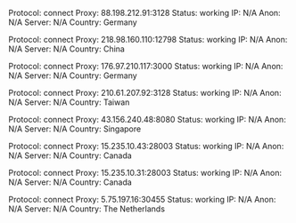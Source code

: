 Protocol: connect
Proxy: 88.198.212.91:3128
Status: working
IP: N/A
Anon: N/A
Server: N/A
Country: Germany

Protocol: connect
Proxy: 218.98.160.110:12798
Status: working
IP: N/A
Anon: N/A
Server: N/A
Country: China

Protocol: connect
Proxy: 176.97.210.117:3000
Status: working
IP: N/A
Anon: N/A
Server: N/A
Country: Germany

Protocol: connect
Proxy: 210.61.207.92:3128
Status: working
IP: N/A
Anon: N/A
Server: N/A
Country: Taiwan

Protocol: connect
Proxy: 43.156.240.48:8080
Status: working
IP: N/A
Anon: N/A
Server: N/A
Country: Singapore

Protocol: connect
Proxy: 15.235.10.43:28003
Status: working
IP: N/A
Anon: N/A
Server: N/A
Country: Canada

Protocol: connect
Proxy: 15.235.10.31:28003
Status: working
IP: N/A
Anon: N/A
Server: N/A
Country: Canada

Protocol: connect
Proxy: 5.75.197.16:30455
Status: working
IP: N/A
Anon: N/A
Server: N/A
Country: The Netherlands

